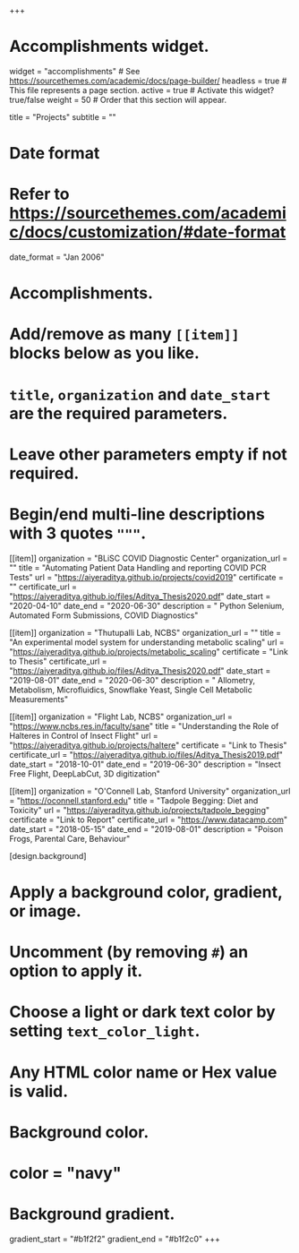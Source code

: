 +++
# Accomplishments widget.
widget = "accomplishments"  # See https://sourcethemes.com/academic/docs/page-builder/
headless = true  # This file represents a page section.
active = true  # Activate this widget? true/false
weight = 50  # Order that this section will appear.

title = "Projects"
subtitle = ""

# Date format
#   Refer to https://sourcethemes.com/academic/docs/customization/#date-format
date_format = "Jan 2006"

# Accomplishments.
#   Add/remove as many `[[item]]` blocks below as you like.
#   `title`, `organization` and `date_start` are the required parameters.
#   Leave other parameters empty if not required.
#   Begin/end multi-line descriptions with 3 quotes `"""`.

[[item]]
  organization = "BLiSC COVID Diagnostic Center"
  organization_url = ""
  title = "Automating Patient Data Handling and reporting COVID PCR Tests"
  url = "https://aiyeraditya.github.io/projects/covid2019"
  certificate = ""
  certificate_url = "https://aiyeraditya.github.io/files/Aditya_Thesis2020.pdf"
  date_start = "2020-04-10"
  date_end = "2020-06-30"
  description = " Python Selenium, Automated Form Submissions, COVID Diagnostics"

[[item]]
  organization = "Thutupalli Lab, NCBS"
  organization_url = ""
  title = "An experimental model system for understanding metabolic scaling"
  url = "https://aiyeraditya.github.io/projects/metabolic_scaling"
  certificate = "Link to Thesis"
  certificate_url = "https://aiyeraditya.github.io/files/Aditya_Thesis2020.pdf"
  date_start = "2019-08-01"
  date_end = "2020-06-30"
  description = " Allometry, Metabolism, Microfluidics, Snowflake Yeast, Single Cell Metabolic Measurements"

  
[[item]]
  organization = "Flight Lab, NCBS"
  organization_url = "https://www.ncbs.res.in/faculty/sane"
  title = "Understanding the Role of Halteres in Control of Insect Flight"
  url = "https://aiyeraditya.github.io/projects/haltere"
  certificate = "Link to Thesis"
  certificate_url = "https://aiyeraditya.github.io/files/Aditya_Thesis2019.pdf"
  date_start = "2018-10-01"
  date_end = "2019-06-30"
  description = "Insect Free Flight, DeepLabCut, 3D digitization"

[[item]]
  organization = "O'Connell Lab, Stanford University"
  organization_url = "https://oconnell.stanford.edu"
  title = "Tadpole Begging: Diet and Toxicity"
  url = "https://aiyeraditya.github.io/projects/tadpole_begging"
  certificate = "Link to Report"
  certificate_url = "https://www.datacamp.com"
  date_start = "2018-05-15"
  date_end = "2019-08-01"
  description = "Poison Frogs, Parental Care, Behaviour"
  
[design.background]
  # Apply a background color, gradient, or image.
  #   Uncomment (by removing `#`) an option to apply it.
  #   Choose a light or dark text color by setting `text_color_light`.
  #   Any HTML color name or Hex value is valid.
  
  # Background color.
  # color = "navy"
  
  # Background gradient.
   gradient_start = "#b1f2f2"
   gradient_end = "#b1f2c0"
+++
